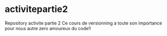 # activitepartie2
Repository activite partie 2
Ce cours de versionning a toute son importance pour nous autre zero amoureux du code!!
